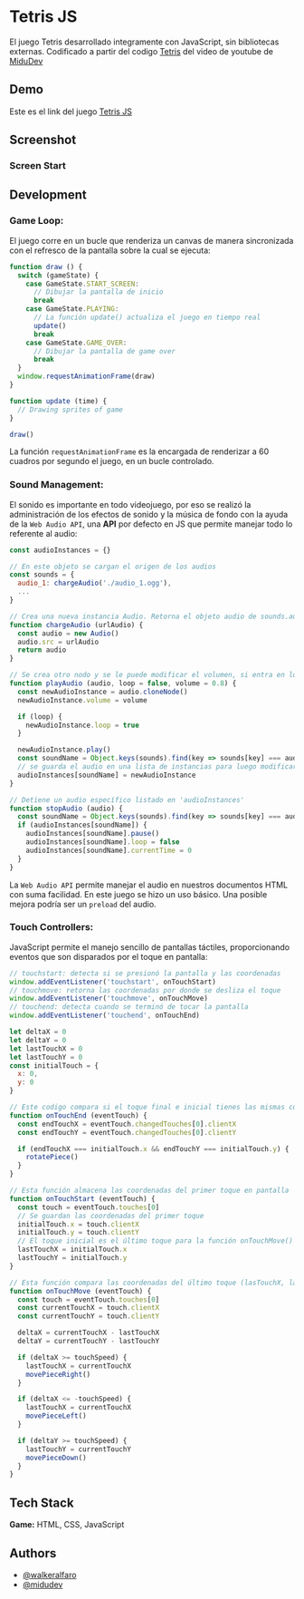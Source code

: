 
# Tetris JS

El juego Tetris desarrollado integramente con JavaScript, sin bibliotecas externas. Codificado a partir del codigo [Tetris][link_tetris] del video de youtube de [MiduDev][link_midudev]

[link_tetris]: https://github.com/midudev/tetris-code-interview.git
[link_midudev]: https://www.youtube.com/watch?v=pNiyz0sl1no

## Demo
Este es el link del juego [Tetris JS][link_demo_tetris]

[link_demo_tetris]: https://tetris.walkeralfaro.com

## Screenshot

### Screen Start

## Development

### Game Loop:
El juego corre en un bucle que renderiza un canvas de manera sincronizada con el refresco de la pantalla sobre la cual se ejecuta:

```javascript
function draw () {
  switch (gameState) {
    case GameState.START_SCREEN:
      // Dibujar la pantalla de inicio
      break
    case GameState.PLAYING:
      // La función update() actualiza el juego en tiempo real
      update()
      break
    case GameState.GAME_OVER:
      // Dibujar la pantalla de game over
      break
  }
  window.requestAnimationFrame(draw)
}

function update (time) {
  // Drawing sprites of game
}

draw()
```

La función `requestAnimationFrame` es la encargada de renderizar a 60 cuadros por segundo el juego, en un bucle controlado.

### Sound Management:

El sonido es importante en todo videojuego, por eso se realizó la administración de los efectos de sonido y la música de fondo con la ayuda de la `Web Audio API`, una **API** por defecto en JS que permite manejar todo lo referente al audio:

```javascript
const audioInstances = {}

// En este objeto se cargan el origen de los audios
const sounds = {
  audio_1: chargeAudio('./audio_1.ogg'),
  ...
}

// Crea una nueva instancia Audio. Retorna el objeto audio de sounds.audio_1
function chargeAudio (urlAudio) {
  const audio = new Audio()
  audio.src = urlAudio
  return audio
}

// Se crea otro nodo y se le puede modificar el volumen, si entra en loop
function playAudio (audio, loop = false, volume = 0.8) {
  const newAudioInstance = audio.cloneNode()
  newAudioInstance.volume = volume

  if (loop) {
    newAudioInstance.loop = true
  }

  newAudioInstance.play()
  const soundName = Object.keys(sounds).find(key => sounds[key] === audio)
  // se guarda el audio en una lista de instancias para luego modificarlas
  audioInstances[soundName] = newAudioInstance
}

// Detiene un audio específico listado en 'audioInstances'
function stopAudio (audio) {
  const soundName = Object.keys(sounds).find(key => sounds[key] === audio)
  if (audioInstances[soundName]) {
    audioInstances[soundName].pause()
    audioInstances[soundName].loop = false
    audioInstances[soundName].currentTime = 0
  }
}
```

La `Web Audio API` permite manejar el audio en nuestros documentos HTML con suma facilidad. En este juego se hizo un uso básico. Una posible mejora podría ser un `preload` del audio.

### Touch Controllers:

JavaScript permite el manejo sencillo de pantallas táctiles, proporcionando eventos que son disparados por el toque en pantalla:

```javascript
// touchstart: detecta si se presionó la pantalla y las coordenadas
window.addEventListener('touchstart', onTouchStart)
// touchmove: retorna las coordenadas por donde se desliza el toque
window.addEventListener('touchmove', onTouchMove)
// touchend: detecta cuando se terminó de tocar la pantalla
window.addEventListener('touchend', onTouchEnd)

let deltaX = 0
let deltaY = 0
let lastTouchX = 0
let lastTouchY = 0
const initialTouch = {
  x: 0,
  y: 0
}

// Este codigo compara si el toque final e inicial tienes las mismas coordenadas, si es así lanza la función de rotar la ficha
function onTouchEnd (eventTouch) {
  const endTouchX = eventTouch.changedTouches[0].clientX
  const endTouchY = eventTouch.changedTouches[0].clientY

  if (endTouchX === initialTouch.x && endTouchY === initialTouch.y) {
    rotatePiece()
  }
}

// Esta función almacena las coordenadas del primer toque en pantalla
function onTouchStart (eventTouch) {
  const touch = eventTouch.touches[0]
  // Se guardan las coordenadas del primer toque
  initialTouch.x = touch.clientX
  initialTouch.y = touch.clientY
  // El toque inicial es el último toque para la función onTouchMove()
  lastTouchX = initialTouch.x
  lastTouchY = initialTouch.y
}

// Esta función compara las coordenadas del último toque (lasTouchX, lastTouchY) con las coordenadas del toque actual, dependiendo de la diferencia (deltaX, deltaY) se muve la pieza a la derecha, izquierda, o abajo
function onTouchMove (eventTouch) {
  const touch = eventTouch.touches[0]
  const currentTouchX = touch.clientX
  const currentTouchY = touch.clientY

  deltaX = currentTouchX - lastTouchX
  deltaY = currentTouchY - lastTouchY

  if (deltaX >= touchSpeed) {
    lastTouchX = currentTouchX
    movePieceRight()
  }

  if (deltaX <= -touchSpeed) {
    lastTouchX = currentTouchX
    movePieceLeft()
  }

  if (deltaY >= touchSpeed) {
    lastTouchY = currentTouchY
    movePieceDown()
  }
}
```



## Tech Stack

**Game:** HTML, CSS, JavaScript

## Authors

- [@walkeralfaro](https://github.com/WalkerAlfaro)
- [@midudev](https://github.com/midudev)
